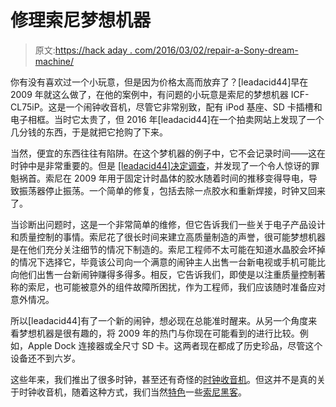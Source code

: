 # 修理索尼梦想机器

> 原文:[https://hack aday . com/2016/03/02/repair-a-Sony-dream-machine/](https://hackaday.com/2016/03/02/repairing-a-sony-dream-machine/)

你有没有喜欢过一个小玩意，但是因为价格太高而放弃了？[leadacid44]早在 2009 年就这么做了，在他的案例中，有问题的小玩意是索尼的梦想机器 ICF-CL75iP。这是一个闹钟收音机，尽管它非常别致，配有 iPod 基座、SD 卡插槽和电子相框。当时它太贵了，但 2016 年[leadacid44]在一个拍卖网站上发现了一个几分钱的东西，于是就把它抢购了下来。

当然，便宜的东西往往有陷阱。在这个梦机器的例子中，它不会记录时间——这在时钟中是非常重要的。但是 [[leadacid44]决定调查](https://hackaday.io/project/9915-repairing-a-sony-dream-machine-icf-cl75ip)，并发现了一个令人惊讶的罪魁祸首。索尼在 2009 年用于固定计时晶体的胶水随着时间的推移变得导电，导致振荡器停止振荡。一个简单的修复，包括去除一点胶水和重新焊接，时钟又回来了。

当诊断出问题时，这是一个非常简单的维修，但它告诉我们一些关于电子产品设计和质量控制的事情。索尼花了很长时间来建立高质量制造的声誉，很可能梦想机器是在他们充分关注细节的情况下制造的。索尼工程师不太可能在知道水晶胶会坏掉的情况下选择它，毕竟该公司向一个满意的闹钟主人出售一台新电视或手机可能比向他们出售一台新闹钟赚得多得多。相反，它告诉我们，即使是以注重质量控制著称的索尼，也可能被意外的组件故障所困扰，作为工程师，我们应该随时准备应对意外情况。

所以[leadacid44]有了一个新的闹钟，想必现在总能准时醒来。从另一个角度来看梦想机器是很有趣的，将 2009 年的热门与你现在可能看到的进行比较。例如，Apple Dock 连接器或全尺寸 SD 卡。这两者现在都成了历史珍品，尽管这个设备还不到六岁。

这些年来，我们推出了很多时钟，甚至还有奇怪的[时钟收音机](http://hackaday.com/2014/09/18/sprite_tm-puts-linux-in-a-clock-radio/)。但这并不是真的关于时钟收音机，随着这种方式，我们当然[特色](http://hackaday.com/2011/12/07/combine-2-non-working-sony-tvs-into-one-that-works/)一些[索尼黑客](http://hackaday.com/2011/10/03/hack-a-watchman/)。